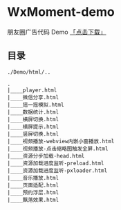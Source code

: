 # WxMoment-demo
朋友圈广告代码 Demo [「点击下载」](https://github.com/TmT/WxMoment-Demo/archive/master.zip)


## 目录

`./Demo/html/..`

```
.
|____player.html
|____微信分享.html
|____摇一摇模拟.html
|____数据统计.html
|____横屏切换.html
|____横屏提示.html
|____竖屏切换.html
|____视频播放-webview内嵌小窗播放.html
|____视频播放-点击缩略图触发全屏.html
|____资源分步加载-head.html
|____资源加载进度监听-preload.html
|____资源加载进度监听-pxloader.html
|____音乐播放.html
|____页面适配.html
|____预约浮层.html
|____飘落效果.html
```
